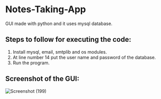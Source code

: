 # Notes-Taking-App
GUI made with python and it uses mysql database.

## Steps to follow for executing the code:
1. Install mysql, email, smtplib and os modules.
2. At line number 14 put the user name and password of the database.
3. Run the program.

## Screenshot of the GUI:
![Screenshot (199)](https://user-images.githubusercontent.com/66907275/129682934-d13f7f97-aaa4-42b2-ad28-5ada07198f11.png)
